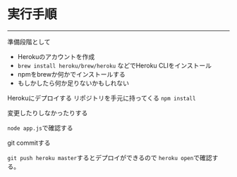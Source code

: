 # 実行手順
---

準備段階として
- Herokuのアカウントを作成
- `brew install heroku/brew/heroku` などでHeroku CLIをインストール
- npmをbrewか何かでインストールする
- もしかしたら何か足りないかもしれない

Herokuにデプロイする
リポジトリを手元に持ってくる
`npm install`

変更したりしなかったりする

`node app.js`で確認する

git commitする

`git push heroku master`するとデプロイができるので
`heroku open`で確認する。



